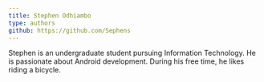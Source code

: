 ```yaml
---
title: Stephen Odhiambo
type: authors
github: https://github.com/Sephens
---
```

Stephen is an undergraduate student pursuing Information Technology. He is passionate about Android development. During his free time, he likes riding a bicycle.